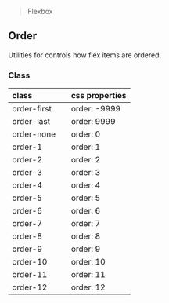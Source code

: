 > Flexbox

## Order

Utilities for controls how flex items are ordered.

### Class

| class |  | css properties |
|:--|:--|:--|
| order-first |  | order: -9999 |
| order-last |  | order: 9999 |
| order-none |  | order: 0 |
| order-1 |  | order: 1 |
| order-2 |  | order: 2 |
| order-3 |  | order: 3 |
| order-4 |  | order: 4 |
| order-5 |  | order: 5 |
| order-6 |  | order: 6 |
| order-7 |  | order: 7 |
| order-8 |  | order: 8 |
| order-9 |  | order: 9 |
| order-10 |  | order: 10 |
| order-11 |  | order: 11 |
| order-12 |  | order: 12 |

